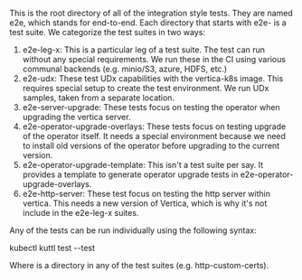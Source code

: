 This is the root directory of all of the integration style tests. They are named e2e, which stands for end-to-end. Each directory that starts with e2e- is a test suite. We categorize the test suites in two ways:

1. e2e-leg-x: This is a particular leg of a test suite. The test can run without any special requirements. We run these in the CI using various communal backends (e.g. minio/S3, azure, HDFS, etc.)
2. e2e-udx: These test UDx capabilities with the vertica-k8s image. This requires special setup to create the test environment. We run UDx samples, taken from a separate location.
3. e2e-server-upgrade: These tests focus on testing the operator when upgrading the vertica server.
4. e2e-operator-upgrade-overlays: These tests focus on testing upgrade of the operator itself. It needs a special environment because we need to install old versions of the operator before upgrading to the current version.
5. e2e-operator-upgrade-template: This isn't a test suite per say. It provides a template to generate operator upgrade tests in e2e-operator-upgrade-overlays.
6. e2e-http-server: These test focus on testing the http server within vertica. This needs a new version of Vertica, which is why it's not include in the e2e-leg-x suites.

Any of the tests can be run individually using the following syntax:

kubectl kuttl test --test <testname>

Where <testname> is a directory in any of the test suites (e.g. http-custom-certs).

